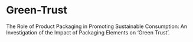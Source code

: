 # Green-Trust
The Role of Product Packaging in Promoting Sustainable Consumption: An Investigation of the Impact of Packaging Elements on ‘Green Trust’.
